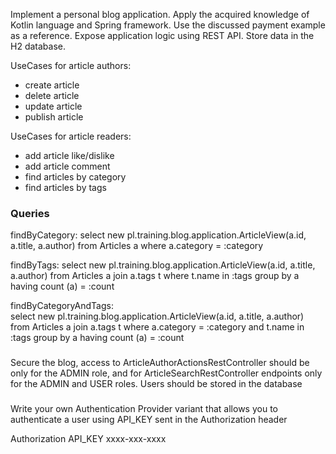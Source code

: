 Implement a personal blog application. Apply the acquired knowledge of Kotlin language and Spring framework.
Use the discussed payment example as a reference. Expose application logic using REST API.  Store data in the H2 database.

UseCases for article authors:
- create article
- delete article
- update article
- publish article

UseCases for article readers:
- add article like/dislike
- add article comment
- find articles by category
- find articles by tags

### Queries

findByCategory:
  select new pl.training.blog.application.ArticleView(a.id, a.title, a.author) from Articles a where a.category = :category

findByTags:
  select new pl.training.blog.application.ArticleView(a.id, a.title, a.author) from Articles a join a.tags t where t.name in :tags group by a having count (a) = :count

findByCategoryAndTags:  
  select new pl.training.blog.application.ArticleView(a.id, a.title, a.author) from Articles a join a.tags t where a.category = :category and t.name in :tags group by a having count (a) = :count
  
###

Secure the blog, access to ArticleAuthorActionsRestController should be only for the ADMIN role, and for ArticleSearchRestController endpoints only for the ADMIN and USER roles. Users should be stored in the database

###

Write your own Authentication Provider variant that allows you to authenticate a user using API_KEY sent in the Authorization header

Authorization API_KEY xxxx-xxx-xxxx